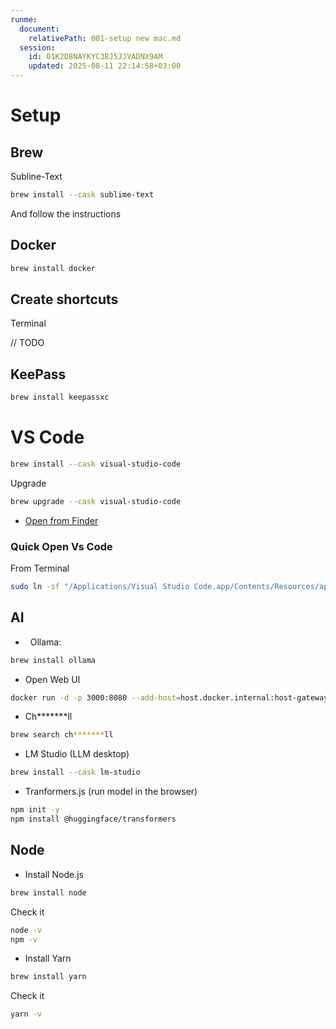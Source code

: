 ```yaml
---
runme:
  document:
    relativePath: 001-setup new mac.md
  session:
    id: 01K2D8NAYKYC3BJ5JJVADNX9AM
    updated: 2025-08-11 22:14:58+03:00
---
```


# Setup

## Brew

Subline-Text

```bash
brew install --cask sublime-text
```

And follow the instructions

## Docker

```bash
brew install docker
```

## Create shortcuts

Terminal

// TODO

## KeePass

```bash
brew install keepassxc
```

# VS Code

```bash
brew install --cask visual-studio-code
```

Upgrade

```bash
brew upgrade --cask visual-studio-code
```

- [Open from Finder](./VsCode/OpenInFinder.md)

### Quick Open Vs Code

From Terminal

```bash
sudo ln -sf "/Applications/Visual Studio Code.app/Contents/Resources/app/bin/code" /usr/local/bin/code
```

## AI

-   Ollama:

```bash
brew install ollama
```

- Open Web UI

```bash
docker run -d -p 3000:8080 --add-host=host.docker.internal:host-gateway -v open-webui:/app/backend/data --name open-webui --restart always ghcr.io/open-webui/open-webui:main
```

- Ch*******ll

```bash
brew search ch*******ll
```

- LM Studio (LLM desktop)

```bash
brew install --cask lm-studio
```

- Tranformers.js (run model in the browser)

```bash
npm init -y
npm install @huggingface/transformers
```

## Node

- Install Node.js

```bash
brew install node
```

Check it

```bash
node -v
npm -v
```

- Install Yarn

```bash
brew install yarn
```

Check it

```bash
yarn -v
```


